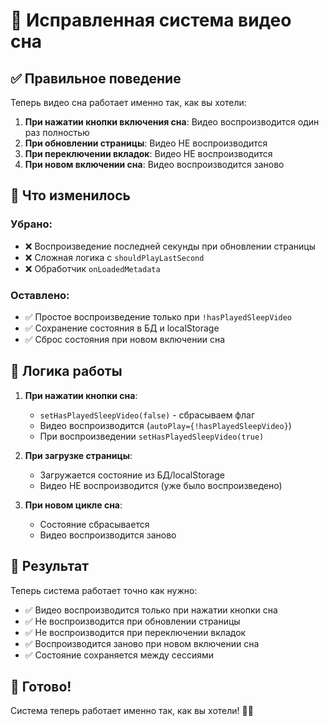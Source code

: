 # 🌙 Исправленная система видео сна

## ✅ Правильное поведение

Теперь видео сна работает именно так, как вы хотели:

1. **При нажатии кнопки включения сна**: Видео воспроизводится один раз полностью
2. **При обновлении страницы**: Видео НЕ воспроизводится
3. **При переключении вкладок**: Видео НЕ воспроизводится
4. **При новом включении сна**: Видео воспроизводится заново

## 🔧 Что изменилось

### Убрано:
- ❌ Воспроизведение последней секунды при обновлении страницы
- ❌ Сложная логика с `shouldPlayLastSecond`
- ❌ Обработчик `onLoadedMetadata`

### Оставлено:
- ✅ Простое воспроизведение только при `!hasPlayedSleepVideo`
- ✅ Сохранение состояния в БД и localStorage
- ✅ Сброс состояния при новом включении сна

## 🎯 Логика работы

1. **При нажатии кнопки сна**:
   - `setHasPlayedSleepVideo(false)` - сбрасываем флаг
   - Видео воспроизводится (`autoPlay={!hasPlayedSleepVideo}`)
   - При воспроизведении `setHasPlayedSleepVideo(true)`

2. **При загрузке страницы**:
   - Загружается состояние из БД/localStorage
   - Видео НЕ воспроизводится (уже было воспроизведено)

3. **При новом цикле сна**:
   - Состояние сбрасывается
   - Видео воспроизводится заново

## 🎉 Результат

Теперь система работает точно как нужно:
- ✅ Видео воспроизводится только при нажатии кнопки сна
- ✅ Не воспроизводится при обновлении страницы
- ✅ Не воспроизводится при переключении вкладок
- ✅ Воспроизводится заново при новом включении сна
- ✅ Состояние сохраняется между сессиями

## 🚀 Готово!

Система теперь работает именно так, как вы хотели! 🌙✨
